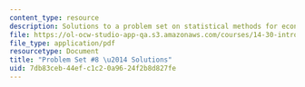 ```yaml
---
content_type: resource
description: Solutions to a problem set on statistical methods for economics.
file: https://ol-ocw-studio-app-qa.s3.amazonaws.com/courses/14-30-introduction-to-statistical-methods-in-economics-spring-2009/7db83ceb44efc1c20a9624f2b8d827fe_MIT14_30s09_sol_pset08.pdf
file_type: application/pdf
resourcetype: Document
title: "Problem Set #8 \u2014 Solutions"
uid: 7db83ceb-44ef-c1c2-0a96-24f2b8d827fe
---
```


